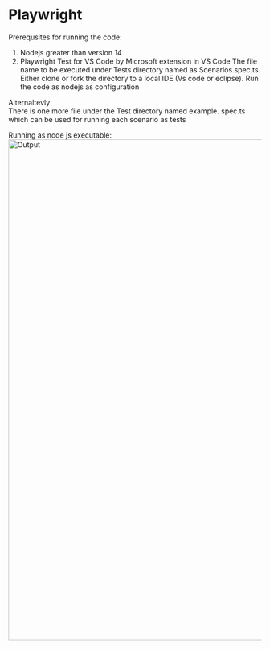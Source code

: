   # Playwright
Prerequsites for running the code:
1. Nodejs greater than version 14
2. Playwright Test for VS Code by Microsoft extension in VS Code
The file name to be executed under Tests directory named as Scenarios.spec.ts.
Either clone or fork the directory to a local IDE (Vs code or eclipse).
Run the code as nodejs as configuration

Alternaltevly  
There is one more file under the Test directory named example. spec.ts which can be used for running each scenario as tests




Running as node js executable:
<img width="997" alt="Output" src="https://github.com/ajithalex/Playwright/assets/46218551/f777210c-627e-4c4c-8a4b-fba396306c12">
